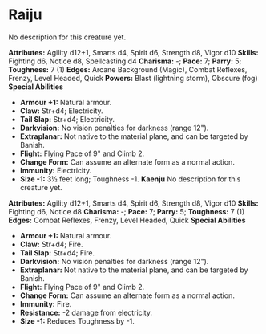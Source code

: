 # Raiju

No description for this creature yet.

**Attributes:** Agility d12+1, Smarts d4, Spirit d6, Strength d8, Vigor
d10
**Skills:** Fighting d6, Notice d8, Spellcasting d4
**Charisma:** -; **Pace:** 7; **Parry:** 5; **Toughness:** 7 (1)
**Edges:** Arcane Background (Magic), Combat Reflexes, Frenzy, Level
Headed, Quick
**Powers:** Blast (lightning storm), Obscure (fog)
**Special Abilities**

- **Armour +1:** Natural armour.
- **Claw:** Str+d4; Electricity.
- **Tail Slap:** Str+d4; Electricity.
- **Darkvision:** No vision penalties for darkness (range 12").
- **Extraplanar:** Not native to the material plane, and can be targeted
by Banish.
- **Flight:** Flying Pace of 9" and Climb 2.
- **Change Form:** Can assume an alternate form as a normal action.
- **Immunity:** Electricity.
- **Size -1:** 3½ feet long; Toughness -1.
**Kaenju**
No description for this creature yet.

**Attributes:** Agility d12+1, Smarts d4, Spirit d6, Strength d8, Vigor
d10
**Skills:** Fighting d6, Notice d8
**Charisma:** -; **Pace:** 7; **Parry:** 5; **Toughness:** 7 (1)
**Edges:** Combat Reflexes, Frenzy, Level Headed, Quick
**Special Abilities**

- **Armour +1:** Natural armour.
- **Claw:** Str+d4; Fire.
- **Tail Slap:** Str+d4; Fire.
- **Darkvision:** No vision penalties for darkness (range 12").
- **Extraplanar:** Not native to the material plane, and can be targeted
by Banish.
- **Flight:** Flying Pace of 9" and Climb 2.
- **Change Form:** Can assume an alternate form as a normal action.
- **Immunity:** Fire.
- **Resistance:** -2 damage from electricity.
- **Size -1:** Reduces Toughness by -1.

